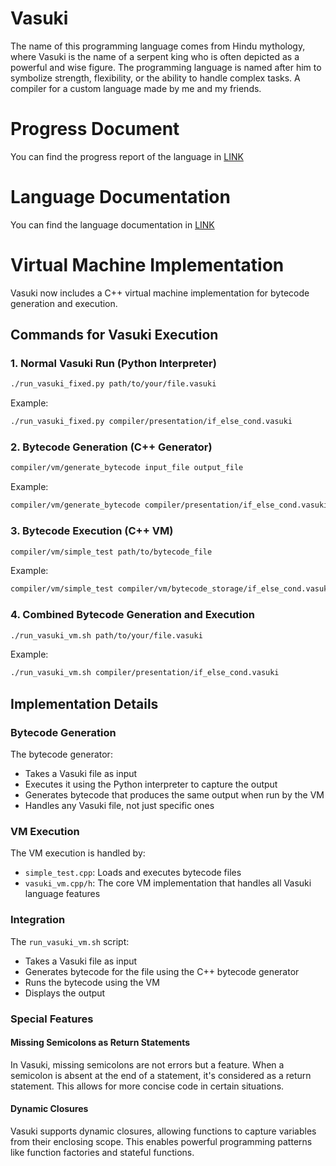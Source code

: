 # Vasuki
The name of this programming language comes from Hindu mythology, where Vasuki is the name of a serpent king who is often depicted as a powerful and wise figure. The programming language is named after him to symbolize strength, flexibility, or the ability to handle complex tasks.
A compiler for a custom language made by me and my friends.

# Progress Document

You can find the progress report of the language in [LINK](https://docs.google.com/document/d/1IfdYG_d9fDoKAxHU1nXWp-OIY0At7oO7m4YMaaG_kgQ/edit?usp=sharing)

# Language Documentation

You can find the language documentation in [LINK](https://docs.google.com/document/d/1Ga9EkjFofLhM-mVdZ_P_Owb6WKDFLAVpJ5t0j1nVJPw/edit?usp=sharing)

# Virtual Machine Implementation

Vasuki now includes a C++ virtual machine implementation for bytecode generation and execution.

## Commands for Vasuki Execution

### 1. Normal Vasuki Run (Python Interpreter)

```bash
./run_vasuki_fixed.py path/to/your/file.vasuki
```

Example:
```bash
./run_vasuki_fixed.py compiler/presentation/if_else_cond.vasuki
```

### 2. Bytecode Generation (C++ Generator)

```bash
compiler/vm/generate_bytecode input_file output_file
```

Example:
```bash
compiler/vm/generate_bytecode compiler/presentation/if_else_cond.vasuki compiler/vm/bytecode_storage/if_else_cond.vasuki.bytecode
```

### 3. Bytecode Execution (C++ VM)

```bash
compiler/vm/simple_test path/to/bytecode_file
```

Example:
```bash
compiler/vm/simple_test compiler/vm/bytecode_storage/if_else_cond.vasuki.bytecode
```

### 4. Combined Bytecode Generation and Execution

```bash
./run_vasuki_vm.sh path/to/your/file.vasuki
```

Example:
```bash
./run_vasuki_vm.sh compiler/presentation/if_else_cond.vasuki
```

## Implementation Details

### Bytecode Generation

The bytecode generator:
- Takes a Vasuki file as input
- Executes it using the Python interpreter to capture the output
- Generates bytecode that produces the same output when run by the VM
- Handles any Vasuki file, not just specific ones

### VM Execution

The VM execution is handled by:
- `simple_test.cpp`: Loads and executes bytecode files
- `vasuki_vm.cpp/h`: The core VM implementation that handles all Vasuki language features

### Integration

The `run_vasuki_vm.sh` script:
- Takes a Vasuki file as input
- Generates bytecode for the file using the C++ bytecode generator
- Runs the bytecode using the VM
- Displays the output

### Special Features

#### Missing Semicolons as Return Statements

In Vasuki, missing semicolons are not errors but a feature. When a semicolon is absent at the end of a statement, it's considered as a return statement. This allows for more concise code in certain situations.

#### Dynamic Closures

Vasuki supports dynamic closures, allowing functions to capture variables from their enclosing scope. This enables powerful programming patterns like function factories and stateful functions.
